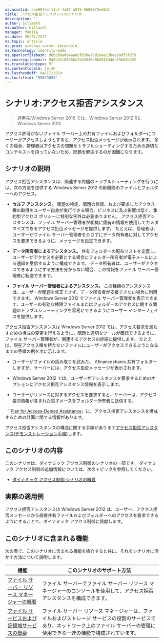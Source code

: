 ```yaml
---
ms.assetid: aae907eb-11cf-4a87-a046-8680872ed0b1
title: アクセス拒否アシスタンスのシナリオ
description: ''
author: billmath
ms.author: billmath
manager: femila
ms.date: 05/31/2017
ms.topic: article
ms.prod: windows-server-threshold
ms.technology: identity-adds
ms.openlocfilehash: d6b8d8a094aa86fd5be78d2eae13bae50df3fd79
ms.sourcegitcommit: 0d0b32c8986ba7db9536e0b8648d4ddf9b03e452
ms.translationtype: MT
ms.contentlocale: ja-JP
ms.lasthandoff: 04/17/2019
ms.locfileid: "59829093"
---
```

# <a name="scenario-access-denied-assistance"></a>シナリオ:アクセス拒否アシスタンス

>適用先:Windows Server 2016 では、Windows Server 2012 R2、Windows Server 2012

アクセス許可がないファイル サーバー上の共有ファイルおよびフォルダーにユーザーがアクセスしようとすると、アクセス拒否メッセージが表示されます。 多くの場合、管理者はアクセスの問題をトラブルシューティングするための適切なコンテキストを持っていないため、問題を解決するのが困難になります。  
  
## <a name="scenario-description"></a>シナリオの説明  
アクセス拒否アシスタンスは、関連する問題のトラブルシューティングを行うには、次の方法を提供する Windows Server 2012 の新機能のファイルとフォルダーへのアクセス。  
  
-   **セルフ アシスタンス。** 問題の特定、問題の修復、および要求したアクセス権の取得をユーザー自身が実行できる場合、ビジネスに及ぶ影響は低く、集約型アクセス ポリシーに特別な例外は必要ありません。 アクセス拒否アシスタンスは、ファイル サーバー管理者が組織に固有の情報を使用してカスタマイズできるアクセス拒否メッセージを提供します。 たとえば、管理者は、ユーザーがファイル サーバー管理者を介さずにデータ所有者に対してアクセスを要求できるように、メッセージを設定できます。  
  
-   **データ所有者によるアシスタンス。** 共有フォルダーの配布リストを定義し、ユーザーがアクセスを必要とする場合にフォルダー所有者が電子メールによる通知を受信するように構成できます。 データ所有者は、ユーザーがアクセスできるようにする方法を分からない場合、この情報をファイル サーバー管理者に転送できます。  
  
-   **ファイル サーバー管理者によるアシスタンス。** この種類のアシスタンスは、ユーザーが問題を修正できず、データ所有者が支援できない場合に利用できます。  Windows Server 2012 でファイル サーバー管理者を表示できます、ユーザーの有効な権限ファイルまたはフォルダーのアクセスに関する問題のトラブルシューティングを容易にできるようにユーザー インターフェイスを提供します。  
  
アクセス拒否アシスタンスは Windows Server 2012 では、アクセス要求を満たすための構成の変更を行えるように、問題と適切なツールが確認できるように、ファイル サーバー管理者が、関連するアクセスの詳細に提供します。 たとえば、現在アクセス権を持たないファイルにユーザーがアクセスできるようになるまでの手順の例を次に示します。  
  
-   ユーザーがファイルの読み取りを試みた、 \\\financeshares 共有フォルダーしますが、サーバーには、アクセス拒否メッセージが表示されます。  
  
-    Windows Server 2012 では、ユーザーがアシスタンスを要求するためのオプションにアクセス拒否アシスタンス情報を表示します。  
  
-   ユーザーがリソースに対するアクセスを要求すると、サーバーは、アクセス要求情報が含まれた電子メースをフォルダー所有者に送信する。  
  
「 [Plan for Access-Denied Assistance](assetId:///b169f0a4-8b97-4da8-ae4a-c8f1986d19e1)」に、アクセス拒否アシスタンスを構成するための計画に関する情報があります。  
  
アクセス拒否アシスタンスの構成に関する手順があります[アクセス拒否アシスタンス&#40;デモンストレーション手順&#41;](Deploy-Access-Denied-Assistance--Demonstration-Steps-.md)します。  
  
## <a name="in-this-scenario"></a>このシナリオの内容  
このシナリオは、ダイナミック アクセス制御のシナリオの一部です。 ダイナミック アクセス制御の追加情報については、次のトピックを参照してください。  
  
-   [ダイナミック アクセス制御:シナリオの概要](Dynamic-Access-Control--Scenario-Overview.md)  
  
## <a name="practical-applications"></a>実際の適用例  
アクセス拒否アシスタンスは Windows Server 2012 は、ユーザー、アクセス拒否メッセージから直接共有ファイルおよびフォルダーへのアクセスを要求できるようにすることで、ダイナミック アクセス制御に貢献します。  
  
## <a name="BKMK_NEW"></a>このシナリオに含まれる機能  
次の表で、このシナリオに含まれる機能を紹介すると共に、それをシナリオに活かす方法について説明します。  
  
|機能|このシナリオのサポート方法|  
|-----------|---------------------------------|  
|[ファイル サーバー リソース マネージャーの概要](https://technet.microsoft.com/library/hh831701.aspx)|ファイル サーバーでファイル サーバー リソース マネージャーのコンソールを使用して、アクセス拒否アシスタンスを構成できます。|  
|[ファイル サービスおよび記憶域サービスの概要](https://technet.microsoft.com/library/hh831487.aspx)|ファイル サーバー リソース マネージャーは、ファイルおよびストレージ サービスの役割のサービスであり、ネットワーク上のファイル サーバーの管理に使用できる一連の機能で構成されています。|  
  


